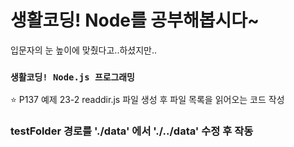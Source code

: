 # 생활코딩! Node를 공부해봅시다~

입문자의 눈 높이에 맞췄다고..하셨지만..

### `생활코딩! Node.js 프로그래밍`

⭐️ P137 예제 23-2 readdir.js 파일 생성 후 파일 목록을 읽어오는 코드 작성

### testFolder 경로를 './data' 에서 './../data' 수정 후 작동 
